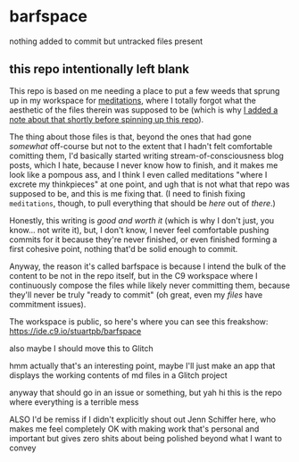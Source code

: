 # barfspace

nothing added to commit but untracked files present

## this repo intentionally left blank

This repo is based on me needing a place to put a few weeds that sprung up in my workspace for [meditations](https://github.com/stuartpb/meditations), where I totally forgot what the aesthetic of the files therein was supposed to be (which is why [I added a note about that shortly before spinning up this repo](https://github.com/stuartpb/meditations/commit/3d5eafe65e662ed2d5802ee8626e81d740699b47)).

The thing about those files is that, beyond the ones that had gone *somewhat* off-course but not to the extent that I hadn't felt comfortable comitting them, I'd basically started writing stream-of-consciousness blog posts, which I hate, because I never know how to finish, and it makes me look like a pompous ass, and I think I even called meditations "where I excrete my thinkpieces" at one point, and ugh that is not what that repo was supposed to be, and this is me fixing that. (I need to finish fixing `meditations`, though, to pull everything that should be *here* out of *there*.)

Honestly, this writing is *good and worth it* (which is why I don't just, you know... not write it), but, I don't know, I never feel comfortable pushing commits for it because they're never finished, or even finished forming a first cohesive point, nothing that'd be solid enough to commit.

Anyway, the reason it's called barfspace is because I intend the bulk of the content to be not in the repo itself, but in the C9 workspace where I continuously compose the files while likely never committing them, because they'll never be truly "ready to commit" (oh great, even my *files* have commitment issues).

The workspace is public, so here's where you can see this freakshow: https://ide.c9.io/stuartpb/barfspace

also maybe I should move this to Glitch

hmm actually that's an interesting point, maybe I'll just make an app that displays the working contents of md files in a Glitch project

anyway that should go in an issue or something, but yah hi this is the repo where everything is a terrible mess

ALSO I'd be remiss if I didn't explicitly shout out Jenn Schiffer here, who makes me feel completely OK with making work that's personal and important but gives zero shits about being polished beyond what I want to convey

